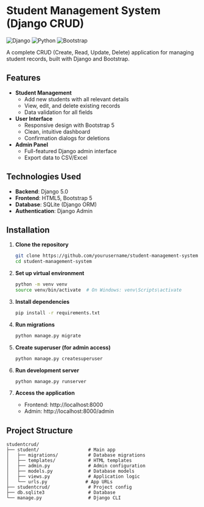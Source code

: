 
# Student Management System (Django CRUD)

![Django](https://img.shields.io/badge/Django-092E20?style=for-the-badge&logo=django&logoColor=white)
![Python](https://img.shields.io/badge/Python-3776AB?style=for-the-badge&logo=python&logoColor=white)
![Bootstrap](https://img.shields.io/badge/Bootstrap-563D7C?style=for-the-badge&logo=bootstrap&logoColor=white)

A complete CRUD (Create, Read, Update, Delete) application for managing student records, built with Django and Bootstrap.


## Features

- **Student Management**
  - Add new students with all relevant details
  - View, edit, and delete existing records
  - Data validation for all fields
- **User Interface**
  - Responsive design with Bootstrap 5
  - Clean, intuitive dashboard
  - Confirmation dialogs for deletions
- **Admin Panel**
  - Full-featured Django admin interface
  - Export data to CSV/Excel

## Technologies Used

- **Backend**: Django 5.0
- **Frontend**: HTML5, Bootstrap 5
- **Database**: SQLite (Django ORM)
- **Authentication**: Django Admin

## Installation

1. **Clone the repository**
   ```bash
   git clone https://github.com/yourusername/student-management-system.git
   cd student-management-system
   ```

2. **Set up virtual environment**
   ```bash
   python -m venv venv
   source venv/bin/activate  # On Windows: venv\Scripts\activate
   ```

3. **Install dependencies**
   ```bash
   pip install -r requirements.txt
   ```

4. **Run migrations**
   ```bash
   python manage.py migrate
   ```

5. **Create superuser (for admin access)**
   ```bash
   python manage.py createsuperuser
   ```

6. **Run development server**
   ```bash
   python manage.py runserver
   ```

7. **Access the application**
   - Frontend: http://localhost:8000
   - Admin: http://localhost:8000/admin

## Project Structure

```
studentcrud/
├── student/                  # Main app
│   ├── migrations/           # Database migrations
│   ├── templates/            # HTML templates
│   ├── admin.py              # Admin configuration
│   ├── models.py             # Database models
│   ├── views.py              # Application logic
│   └── urls.py              # App URLs
├── studentcrud/              # Project config
├── db.sqlite3                # Database
└── manage.py                 # Django CLI
```



